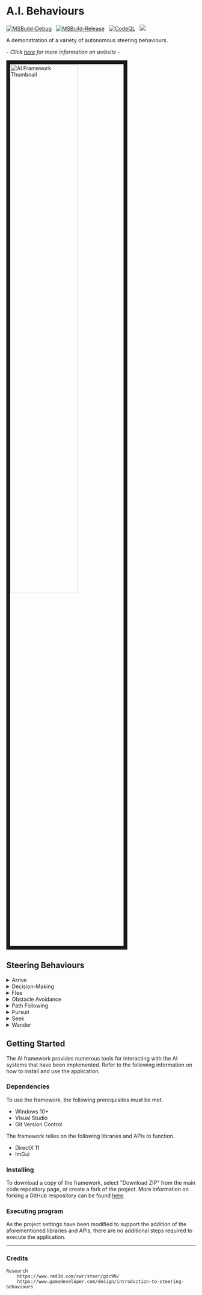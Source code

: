 # A.I. Behaviours

[![MSBuild-Debug](https://github.com/kyle-robinson/ai-framework/actions/workflows/msbuild-debug.yml/badge.svg)](https://github.com/kyle-robinson/ai-framework/actions/workflows/msbuild-debug.yml)
&nbsp;
[![MSBuild-Release](https://github.com/kyle-robinson/ai-framework/actions/workflows/msbuild-release.yml/badge.svg)](https://github.com/kyle-robinson/ai-framework/actions/workflows/msbuild-release.yml)
&nbsp;
[![CodeQL](https://github.com/kyle-robinson/ai-framework/actions/workflows/codeql.yml/badge.svg)](https://github.com/kyle-robinson/ai-framework/actions/workflows/codeql.yml)
&nbsp;
<img src="https://img.shields.io/static/v1?label=University&message=Year 2&color=49a1e5&style=flat&logo=nintendogamecube&logoColor=CCCCCC" />

A demonstration of a variety of autonomous steering behaviours.

*- Click <a href="https://kyle-robinson.github.io/html/ai-behaviours" target="_blank">here</a> for more information on website -*<br/>

<img src="https://i.imgur.com/L047Lqg.jpeg" alt="AI Framework Thumbnail" border="10" width="60%" />

## Steering Behaviours

<details>
  <summary>Arrive</summary>
  <video src="https://user-images.githubusercontent.com/39779606/134725165-e7dfbb19-4451-492e-a06b-c7c2d43a27ba.mp4" data-canonical-src="https://user-images.githubusercontent.com/39779606/134725243-442f4f1e-55f4-45a3-9d5e-fa7ecf7df8a5.mp4" controls="controls" muted="muted" class="d-block rounded-bottom-2 width-fit" style="max-height:640px;">
  </video>
</details>

        
<details>
  <summary>Decision-Making</summary>
  <video src="https://user-images.githubusercontent.com/39779606/134725243-442f4f1e-55f4-45a3-9d5e-fa7ecf7df8a5.mp4" data-canonical-src="https://user-images.githubusercontent.com/39779606/134725243-442f4f1e-55f4-45a3-9d5e-fa7ecf7df8a5.mp4" controls="controls" muted="muted" class="d-block rounded-bottom-2 width-fit" style="max-height:640px;">
  </video>
</details>


<details>
  <summary>Flee</summary>
  <video src="https://user-images.githubusercontent.com/39779606/134725445-de65588b-fae2-4515-8602-74dd081af38d.mp4" data-canonical-src="https://user-images.githubusercontent.com/39779606/134725243-442f4f1e-55f4-45a3-9d5e-fa7ecf7df8a5.mp4" controls="controls" muted="muted" class="d-block rounded-bottom-2 width-fit" style="max-height:640px;">
  </video>
</details>


<details>
  <summary>Obstacle Avoidance</summary>
  <video src="https://user-images.githubusercontent.com/39779606/134725452-68a928d0-2575-4a26-a3c6-df28dd9a4a9c.mp4" data-canonical-src="https://user-images.githubusercontent.com/39779606/134725243-442f4f1e-55f4-45a3-9d5e-fa7ecf7df8a5.mp4" controls="controls" muted="muted" class="d-block rounded-bottom-2 width-fit" style="max-height:640px;">
  </video>
</details>


<details>
  <summary>Path Following</summary>
  <video src="https://user-images.githubusercontent.com/39779606/134725458-ffc4c9ee-2374-4afa-8ffd-859519db022f.mp4" data-canonical-src="https://user-images.githubusercontent.com/39779606/134725243-442f4f1e-55f4-45a3-9d5e-fa7ecf7df8a5.mp4" controls="controls" muted="muted" class="d-block rounded-bottom-2 width-fit" style="max-height:640px;">
  </video>
</details>


<details>
  <summary>Pursuit</summary>
  <video src="https://user-images.githubusercontent.com/39779606/134725464-13f5bfa6-cdf5-4449-97e5-7a562e599e50.mp4" data-canonical-src="https://user-images.githubusercontent.com/39779606/134725243-442f4f1e-55f4-45a3-9d5e-fa7ecf7df8a5.mp4" controls="controls" muted="muted" class="d-block rounded-bottom-2 width-fit" style="max-height:640px;">
  </video>
</details>


<details>
  <summary>Seek</summary>
  <video src="https://user-images.githubusercontent.com/39779606/134725473-82a05a82-c9af-4a27-99e5-3cf5bdd87b70.mp4" data-canonical-src="https://user-images.githubusercontent.com/39779606/134725243-442f4f1e-55f4-45a3-9d5e-fa7ecf7df8a5.mp4" controls="controls" muted="muted" class="d-block rounded-bottom-2 width-fit" style="max-height:640px;">
  </video>
</details>


<details>
  <summary>Wander</summary>
  <video src="https://user-images.githubusercontent.com/39779606/134725483-72547497-743f-4c04-8575-4b48d4208efe.mp4" data-canonical-src="https://user-images.githubusercontent.com/39779606/134725243-442f4f1e-55f4-45a3-9d5e-fa7ecf7df8a5.mp4" controls="controls" muted="muted" class="d-block rounded-bottom-2 width-fit" style="max-height:640px;">
  </video>
</details>

## Getting Started

The AI framework provides numerous tools for interacting with the AI systems that have been implemented. Refer to the following information on how to install and use the application.

### Dependencies
To use the framework, the following prerequisites must be met.
* Windows 10+
* Visual Studio
* Git Version Control

The framework relies on the following libraries and APIs to function.
* DirectX 11
* ImGui

### Installing

To download a copy of the framework, select "Download ZIP" from the main code repository page, or create a fork of the project. More information on forking a GitHub respository can be found [here](https://www.youtube.com/watch?v=XTolZqmZq6s).

### Executing program

As the project settings have been modified to support the addition of the aforementioned libraries and APIs, there are no additional steps required to execute the application.

---

### Credits

    Research
        https://www.red3d.com/cwr/steer/gdc99/
        https://www.gamedeveloper.com/design/introduction-to-steering-behaviours
